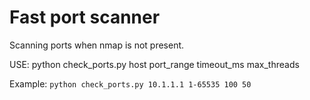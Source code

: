 # Fast port scanner
Scanning ports when nmap is not present.

USE: python check_ports.py host port_range timeout_ms max_threads

Example: `python check_ports.py 10.1.1.1 1-65535 100 50`

